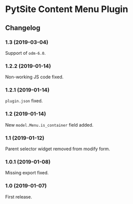 # PytSite Content Menu Plugin


## Changelog


### 1.3 (2019-03-04)

Support of `odm-6.0`.


### 1.2.2 (2019-01-14)

Non-working JS code fixed.


### 1.2.1 (2019-01-14)

`plugin.json` fixed.


### 1.2 (2019-01-14)

New `model.Menu.is_container` field added.


### 1.1 (2019-01-12)

Parent selector widget removed from modify form.


### 1.0.1 (2019-01-08)

Missing export fixed.


### 1.0 (2019-01-07)

First release.
